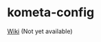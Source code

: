 # kometa-config

<!-- trunk-ignore-all(markdown-link-check/0) -->

[Wiki](https://kometa.docs.thezoo.house) (Not yet available)
